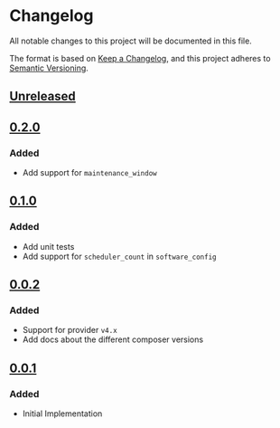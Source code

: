 # Changelog

All notable changes to this project will be documented in this file.

The format is based on [Keep a Changelog](https://keepachangelog.com/en/1.0.0/),
and this project adheres to [Semantic Versioning](https://semver.org/spec/v2.0.0.html).

## [Unreleased]

## [0.2.0]

### Added

- Add support for `maintenance_window`

## [0.1.0]

### Added

- Add unit tests
- Add support for `scheduler_count` in `software_config`

## [0.0.2]

### Added

- Support for provider `v4.x`
- Add docs about the different composer versions

## [0.0.1]

### Added

- Initial Implementation

[unreleased]: https://github.com/mineiros-io/terraform-google-composer/compare/v0.1.0...HEAD
[0.2.0]: https://github.com/mineiros-io/terraform-google-composer/compare/v0.1.0...v0.2.0
[0.1.0]: https://github.com/mineiros-io/terraform-google-composer/compare/v0.0.2...v0.1.0
[0.0.2]: https://github.com/mineiros-io/terraform-google-composer/compare/v0.0.1...v0.0.2
[0.0.1]: https://github.com/mineiros-io/terraform-google-composer/releases/tag/v0.0.1
